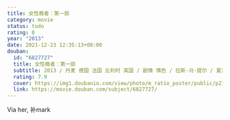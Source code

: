 ```yaml
---
title: 女性瘾者：第一部
category: movie
status: todo
rating: 0
year: "2013"
date: 2021-12-23 12:35:13+08:00
douban:
  id: "6827727"
  title: 女性瘾者：第一部
  subtitle: 2013 / 丹麦 德国 法国 比利时 英国 / 剧情 情色 / 拉斯·冯·提尔 / 夏洛特·甘斯布 斯特兰·斯卡斯加德
  rating: 7.9
  cover: https://img1.doubanio.com/view/photo/m_ratio_poster/public/p2151633260.jpg
  link: https://movie.douban.com/subject/6827727/
---
```


Via her, 补mark
